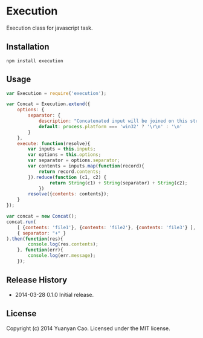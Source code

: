 Execution
=========

Execution class for javascript task.

## Installation

```
npm install execution
```

## Usage

```js
var Execution = require('execution');

var Concat = Execution.extend({
    options: {
        separator: {
            description: "Concatenated input will be joined on this string.",
            default: process.platform === 'win32' ? '\r\n' : '\n'
        }
    },
    execute: function(resolve){
        var inputs = this.inputs;
        var options = this.options;
        var separator = options.separator;
        var contents = inputs.map(function(record){
            return record.contents;
        }).reduce(function (c1, c2) {
                return String(c1) + String(separator) + String(c2);
            })
        resolve({contents: contents});
    }
});

var concat = new Concat();
concat.run(
    [ {contents: 'file1'}, {contents: 'file2'}, {contents: 'file3'} ],
    { separator: "+" }
).then(function(res){
        console.log(res.contents);
    }, function(err){
        console.log(err.message);
    });
```

## Release History
* 2014-03-28    0.1.0    Initial release.

## License
Copyright (c) 2014 Yuanyan Cao. Licensed under the MIT license.
